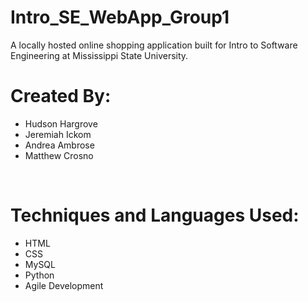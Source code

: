 # Intro_SE_WebApp_Group1<br>
A locally hosted online shopping application built for Intro to Software Engineering at Mississippi State University.



# Created By:
- Hudson Hargrove <br>
- Jeremiah Ickom  <br>
- Andrea Ambrose  <br>
- Matthew Crosno  <br>
<br>

# Techniques and Languages Used:<br>
- HTML <br>
- CSS <br>
- MySQL <br>
- Python <br>
- Agile Development <br>
